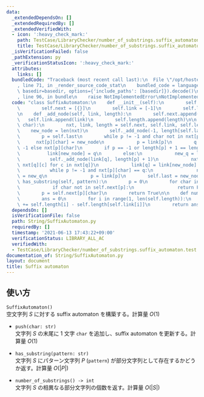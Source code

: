 ```yaml
---
data:
  _extendedDependsOn: []
  _extendedRequiredBy: []
  _extendedVerifiedWith:
  - icon: ':heavy_check_mark:'
    path: TestCase/LibraryChecker/number_of_substrings.suffix_automaton.test.py
    title: TestCase/LibraryChecker/number_of_substrings.suffix_automaton.test.py
  _isVerificationFailed: false
  _pathExtension: py
  _verificationStatusIcon: ':heavy_check_mark:'
  attributes:
    links: []
  bundledCode: "Traceback (most recent call last):\n  File \"/opt/hostedtoolcache/Python/3.10.2/x64/lib/python3.10/site-packages/onlinejudge_verify/documentation/build.py\"\
    , line 71, in _render_source_code_stat\n    bundled_code = language.bundle(stat.path,\
    \ basedir=basedir, options={'include_paths': [basedir]}).decode()\n  File \"/opt/hostedtoolcache/Python/3.10.2/x64/lib/python3.10/site-packages/onlinejudge_verify/languages/python.py\"\
    , line 96, in bundle\n    raise NotImplementedError\nNotImplementedError\n"
  code: "class SuffixAutomaton:\n    def __init__(self):\n        self.last = 0\n\
    \        self.next = [{}]\n        self.link = [-1]\n        self.length = [0]\n\
    \n    def _add_node(self, link, length):\n        self.next.append({})\n     \
    \   self.link.append(link)\n        self.length.append(length)\n\n    def push(self,\
    \ char):\n        nxt, link, length = self.next, self.link, self.length\n    \
    \    new_node = len(nxt)\n        self._add_node(-1, length[self.last] + 1)\n\
    \        p = self.last\n        while p != -1 and char not in nxt[p]:\n      \
    \      nxt[p][char] = new_node\n            p = link[p]\n        q = 0 if p ==\
    \ -1 else nxt[p][char]\n        if p == -1 or length[p] + 1 == length[q]:\n  \
    \          link[new_node] = q\n        else:\n            new_q = len(nxt)\n \
    \           self._add_node(link[q], length[p] + 1)\n            nxt[-1] = {c:\
    \ nxt[q][c] for c in nxt[q]}\n            link[q] = link[new_node] = new_q\n \
    \           while p != -1 and nxt[p][char] == q:\n                nxt[p][char]\
    \ = new_q\n                p = link[p]\n        self.last = new_node\n\n    def\
    \ has_substring(self, pattern):\n        p = 0\n        for char in pattern:\n\
    \            if char not in self.next[p]:\n                return False\n    \
    \        p = self.next[p][char]\n        return True\n\n    def number_of_substrings(self):\n\
    \        ans = 0\n        for i in range(1, len(self.length)):\n            ans\
    \ += self.length[i] - self.length[self.link[i]]\n        return ans\n"
  dependsOn: []
  isVerificationFile: false
  path: String/SuffixAutomaton.py
  requiredBy: []
  timestamp: '2021-06-13 17:43:22+09:00'
  verificationStatus: LIBRARY_ALL_AC
  verifiedWith:
  - TestCase/LibraryChecker/number_of_substrings.suffix_automaton.test.py
documentation_of: String/SuffixAutomaton.py
layout: document
title: Suffix automaton
---
```


## 使い方
`SuffixAutomaton()`  
空文字列 $S$ に対する suffix automaton を構築する。計算量 $O(1)$

- `push(char: str)`  
文字列 $S$ の末尾に 1 文字 `char` を追加し、suffix automaton を更新する。計算量 $O(1)$

- `has_substring(pattern: str)`  
文字列 $S$ にパターン文字列 $P$ (`pattern`) が部分文字列として存在するかどうか返す。計算量 $O(|P|)$

- `number_of_substrings() -> int`  
文字列 $S$ の相異なる部分文字列の個数を返す。計算量 $O(|S|)$
